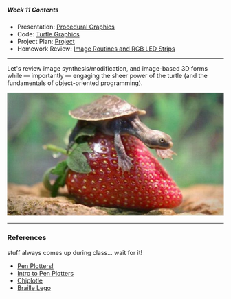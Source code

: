 ##### Week 11 Contents
- Presentation: [Procedural Graphics](readme.md)
- Code: [Turtle Graphics](turtle.md)
- Project Plan: [Project](project.md)
- Homework Review: [Image Routines and RGB LED Strips](homework-review.md)

-----

Let's review image synthesis/modification, and image-based 3D forms while — importantly — engaging the sheer power of the turtle (and the fundamentals of object-oriented programming).

![struggling](turtle-strawberry.jpg)

-----

### References

stuff always comes up during class... wait for it! 
- [Pen Plotters!](https://www.youtube.com/watch?v=iziP0cQhOFY)
- [Intro to Pen Plotters](http://www.tobiastoft.com/posts/an-intro-to-pen-plotters)
- [Chiplotle](http://chiplotle.org)
- [Braille Lego](https://design-milk.com/lego-launches-braille-bricks-for-children-to-learn-braille/)